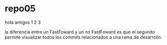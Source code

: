 # repo05

hola amigos
1 2 3 

la diferencia entre un FastFoward y un no FastFoward es que el segundo permite visualizar todos los commits relacionados a una rama de desarrollo.
